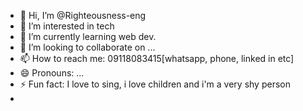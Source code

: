 - 👋 Hi, I’m @Righteousness-eng
- 👀 I’m interested in tech
- 🌱 I’m currently learning web dev.
- 💞️ I’m looking to collaborate on ...
- 📫 How to reach me: 09118083415[whatsapp, phone, linked in etc]
- 😄 Pronouns: ...
- ⚡ Fun fact: I love to sing, i love children and i'm a very shy person
- 

<!---
Righteousness-eng/Righteousness-eng is a ✨ special ✨ repository because its `README.md` (this file) appears on your GitHub profile.
You can click the Preview link to take a look at your changes.
--->
 
